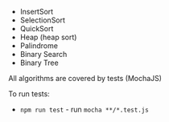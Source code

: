+ InsertSort
+ SelectionSort
+ QuickSort
+ Heap (heap sort)
+ Palindrome
+ Binary Search
+ Binary Tree

All algorithms are covered by tests (MochaJS)


To run tests:
+ `npm run test` - run `mocha **/*.test.js`
